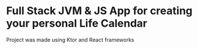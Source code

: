 # Full Stack JVM & JS App for creating your personal Life Calendar

Project was made using Ktor and React frameworks
